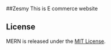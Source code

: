##Zesmy
This is E commerce website
## License
MERN is released under the [MIT License](http://www.opensource.org/licenses/MIT).
